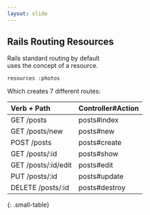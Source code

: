 ```yaml
---
layout: slide
---
```


## Rails Routing Resources

Rails standard routing by default <br>uses the concept of a resource.

<pre><code class="ruby">resources :photos</code></pre>

<div class="fragment">

Which creates 7 different routes:

| Verb + Path | Controller#Action |
|:------------|:------------------|
| GET /posts | posts#index |
| GET /posts/new | posts#new |
| POST /posts | posts#create |
| GET /posts/:id | posts#show |
| GET /posts/:id/edit | posts#edit |
| PUT /posts/:id | posts#update |
| DELETE /posts/:id | posts#destroy |
{: .small-table}

</div>
